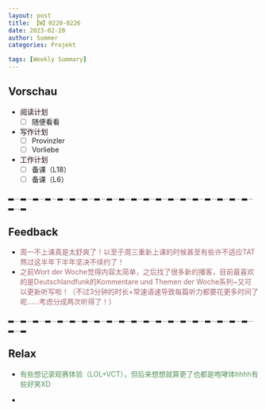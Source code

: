 ```yaml
---
layout: post
title: 【W】0220-0226
date: 2023-02-20
author: Sommer
categories: Projekt

tags: [Weekly Summary]
--- 
```



## Vorschau

- <font style="background:#fcf2f4">阅读计划</font>
  - [ ] 随便看看    
- <font style="background:#fcf2f4">写作计划</font>
  - [ ] Provinzler
  - [ ] Vorliebe
- <font style="background:#fcf2f4">工作计划</font>
  - [ ] 备课（L18）
  - [ ] 备课（L6）
 
▂﹍▂﹍▂﹍▂﹍▂﹍▂﹍▂﹍▂﹍▂﹍▂﹍▂﹍▂﹍▂﹍▂﹍▂﹍▂﹍▂﹍▂﹍▂﹍▂﹍▂﹍▂

## Feedback

- <font style="color:#a66870">周一不上课真是太舒爽了！以至于周三重新上课的时候甚至有些许不适应TAT熬过这半年下半年坚决不续约了！</font><br>
- <font style="color:#a66870">之前Wort der Woche觉得内容太简单，之后找了很多新的播客，目前最喜欢的是Deutschlandfunk的Kommentare und Themen der Woche系列~又可以更新听写啦！（不过3分钟的时长+常速语速导致每篇听力都要花更多时间了呢……考虑分成两次听得了！）</font><br>


▂﹍▂﹍▂﹍▂﹍▂﹍▂﹍▂﹍▂﹍▂﹍▂﹍▂﹍▂﹍▂﹍▂﹍▂﹍▂﹍▂﹍▂﹍▂﹍▂﹍▂﹍▂

## Relax

- <font style="color:#56925A">有些想记录观赛体验（LOL+VCT），但后来想想就算更了也都是咆哮体hhhh有些好笑XD</font><br>

- <font style="color:#56925A"></font><br>

